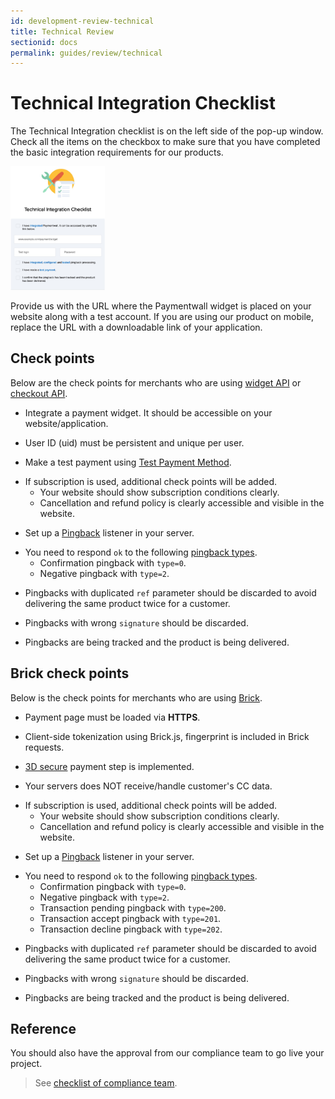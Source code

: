 ```yaml
---
id: development-review-technical
title: Technical Review
sectionid: docs
permalink: guides/review/technical
---
```


# Technical Integration Checklist

The Technical Integration checklist is on the left side of the pop-up window. Check all the items on the checkbox to make sure that you have completed the basic integration requirements for our products.

<div class="docs-img">
	<img src="/textures/pic/guides/review/review-technical-checklist.png" style="width: 30%">
</div>

> 

Provide us with the URL where the Paymentwall widget is placed on your website along with a test account. If you are using our product on mobile, replace the URL with a downloadable link of your application.

## Check points

Below are the check points for merchants who are using [widget API](/integration/widget-home) or [checkout API](/integration/checkout-home).

* Integrate a payment widget. It should be accessible on your website/application.

* User ID (uid) must be persistent and unique per user.

* Make a test payment using [Test Payment Method](/sandbox/test-payment).

+ If subscription is used, additional check points will be added.
	- Your website should show subscription conditions clearly.
	- Cancellation and refund policy is clearly accessible and visible in the website.

* Set up a [Pingback](/reference/pingback-home) listener in your server.

+ You need to respond ```ok``` to the following [pingback types](/reference/pingback-home#pingback-type).
	- Confirmation pingback with ```type=0```.
	- Negative pingback with ```type=2```.

* Pingbacks with duplicated ```ref``` parameter should be discarded to avoid delivering the same product twice for a customer.

* Pingbacks with wrong ```signature``` should be discarded.

* Pingbacks are being tracked and the product is being delivered.

## Brick check points

Below is the check points for merchants who are using [Brick](/integration/direct/brick-home).

* Payment page must be loaded via **HTTPS**.

* Client-side tokenization using Brick.js, fingerprint is included in Brick requests. 

* [3D secure](/integration/direct/brick/3dsecure) payment step is implemented.

* Your servers does NOT receive/handle customer's CC data.

+ If subscription is used, additional check points will be added.
	- Your website should show subscription conditions clearly.
	- Cancellation and refund policy is clearly accessible and visible in the website.

* Set up a [Pingback](/reference/pingback-home) listener in your server.

+ You need to respond ```ok``` to the following [pingback types](/reference/pingback-home#pingback-type).
	- Confirmation pingback with ```type=0```.
	- Negative pingback with ```type=2```.
	- Transaction pending pingback with ```type=200```.
	- Transaction accept pingback with ```type=201```.
	- Transaction decline pingback with ```type=202```.

* Pingbacks with duplicated ```ref``` parameter should be discarded to avoid delivering the same product twice for a customer.

* Pingbacks with wrong ```signature``` should be discarded.

* Pingbacks are being tracked and the product is being delivered.

## Reference

You should also have the approval from our compliance team to go live your project.

> See [checklist of compliance team](/go_live-compliance).
